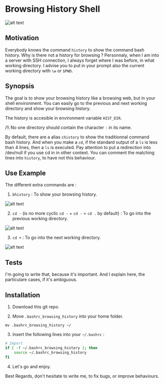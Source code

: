 # Browsing History Shell

![alt text][bhistory]

## Motivation

Everybody knows the command `history` to show the command bash history. Why is there not a history for browsing ? Personnaly, when I am into a server with SSH connection, I always forget where I was before, in what working directory. I advise you to put in your prompt also the current working directory with `\w` or `$PWD`.

## Synopsis

The goal is to show your browsing history like a browsing web, but in your shell environment. You can easily go to the previous and next working directory and show your browsing history. 

The history is accesible in environment variable `HIST_DIR`.

/!\ No one directory should contain the character `:` in its name.

By default, there are a alias `chistory` to show the traditionnal command bash history. And when you make a `cd`, if the standard output of a `ls` is less than 4 lines, then a `ls` is executed. Pay attention to put a redirection into /dev/null if you use cd in in other context. You can comment the matching lines into `history`, to have not this behaviour.

## Use Example

The different extra commands are :

1. `bhistory` : To show your browsing history.

![alt text][bhistory]

2. `cd -` (is no more cyclic `cd -` + `cd -` = `cd .` by default) : To go into the previous working directory.

![alt text][cdprevious]

3. `cd +` : To go into the next working directory.

![alt text][cdnext]

## Tests

I'm going to write that, because it's important. And I explain here, the particulare cases, if it's ambiguous.

## Installation

1. Download this git repo.

2. Move `.bashrc_browsing_history` into your home folder.

```
mv .bashrc_browsing_history ~/
```

3. Insert the following lines into your `~/.bashrc` :

```bash
# Import 
if [ -f ~/.bashrc_browsing_history ]; then
    source ~/.bashrc_browsing_history
fi
```

4. Let's go and enjoy.

Best Regards, don't hesitate to write me, to fix bugs, or improve behaviours.

[bhistory]: https://github.com/glegoux/browsing-history-shell/raw/master/images/bhistory.png "Browsing history"
[cdprevious]: https://github.com/glegoux/browsing-history-shell/raw/master/images/cdprevious.png "Browsing history"
[cdnext]: https://github.com/glegoux/browsing-history-shell/raw/master/images/cdnext.png "Browsing history"
